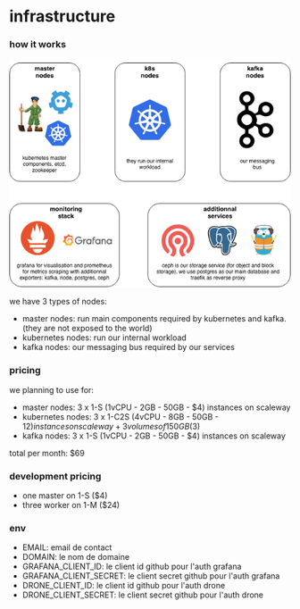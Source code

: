 # infrastructure

### how it works

![schema](./assets/schema.png)

we have 3 types of nodes:
- master nodes: run main components required by kubernetes and kafka. (they are not exposed to the world)
- kubernetes nodes: run our internal workload
- kafka nodes: our messaging bus required by our services

### pricing

we planning to use for:
- master nodes: 3 x 1-S (1vCPU - 2GB - 50GB - $4) instances on scaleway
- kubernetes nodes: 3 x 1-C2S (4vCPU - 8GB - 50GB - $12) instances on scaleway + 3 volumes of 150GB ($3)
- kafka nodes: 3 x 1-S (1vCPU - 2GB - 50GB - $4) instances on scaleway

total per month: $69


### development pricing

- one master on 1-S ($4)
- three worker on 1-M ($24)

### env

- EMAIL: email de contact
- DOMAIN: le nom de domaine
- GRAFANA_CLIENT_ID: le client id github pour l'auth grafana
- GRAFANA_CLIENT_SECRET: le client secret github pour l'auth grafana
- DRONE_CLIENT_ID: le client id github pour l'auth drone
- DRONE_CLIENT_SECRET: le client secret github pour l'auth drone
